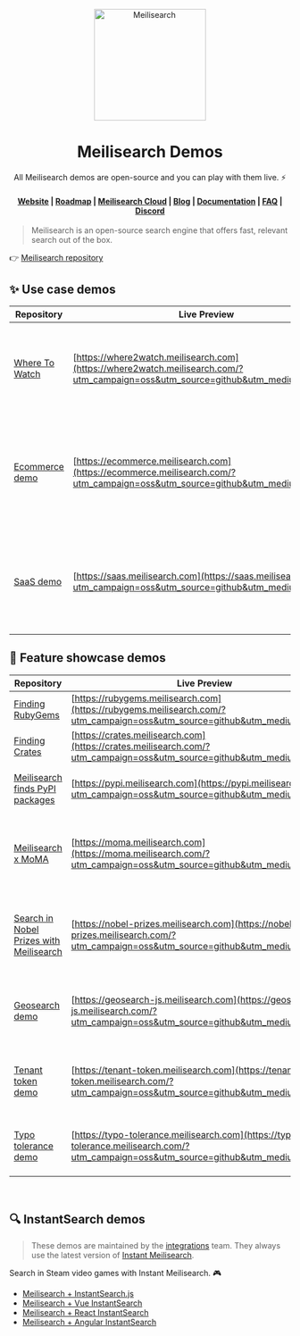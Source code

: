 <p align="center">
  <a href="https://www.meilisearch.com/?utm_campaign=oss&utm_source=github&utm_medium=demos" target="_blank">
    <img src="https://github.com/meilisearch/meilisearch/blob/main/assets/logo.svg" alt="Meilisearch" width="200" height="200" />
  </a>
</p>


<h1 align="center">Meilisearch Demos</h1>
<p align="center">
  All Meilisearch demos are open-source and you can play with them live. ⚡️ 
</p>

<h4 align="center">
  <a href="https://www.meilisearch.com/?utm_campaign=oss&utm_source=github&utm_medium=demos">Website</a> |
  <a href="https://roadmap.meilisearch.com/tabs/1-under-consideration">Roadmap</a> |
  <a href="https://www.meilisearch.com/pricing?utm_campaign=oss&utm_source=github&utm_medium=demos">Meilisearch Cloud</a> |
  <a href="https://blog.meilisearch.com/?utm_campaign=oss&utm_source=github&utm_medium=demos">Blog</a> |
  <a href="https://docs.meilisearch.com/?utm_campaign=oss&utm_source=github&utm_medium=demos">Documentation</a> |
  <a href="https://docs.meilisearch.com/faq/?utm_campaign=oss&utm_source=github&utm_medium=demos">FAQ</a> |
  <a href="https://discord.meilisearch.com/?utm_campaign=oss&utm_source=github&utm_medium=demos">Discord</a>
</h4>

> Meilisearch is an open-source search engine that offers fast, relevant search out of the box. 
 
👉 [Meilisearch repository](https://github.com/meilisearch/meilisearch)

## ✨ Use case demos

| Repository | Live Preview | Description |
|------------|---------|-------------|
| [ Where To Watch ](https://github.com/meilisearch/demo-movies) |  [https://where2watch.meilisearch.com](https://where2watch.meilisearch.com/?utm_campaign=oss&utm_source=github&utm_medium=demos) | An application to help you find streaming platforms to watch movies.  |
| [ Ecommerce demo ](https://github.com/meilisearch/ecommerce-demo) |  [https://ecommerce.meilisearch.com](https://ecommerce.meilisearch.com/?utm_campaign=oss&utm_source=github&utm_medium=demos) | Ecommerce website using disjunctive facets, range and rating filtering, and pagination.  |
| [ SaaS demo ](https://github.com/meilisearch/saas-demo) |  [https://saas.meilisearch.com](https://saas.meilisearch.com/?utm_campaign=oss&utm_source=github&utm_medium=demos) | App search in a CRM use case with app-wide search across multiple indexes. |

## 📍 Feature showcase demos

| Repository | Live Preview   | Description |
|-----------|------------|-------------|
| [ Finding RubyGems ](https://github.com/meilisearch/demos/tree/main/src/finding-rubygems) | [https://rubygems.meilisearch.com](https://rubygems.meilisearch.com/?utm_campaign=oss&utm_source=github&utm_medium=demos) | Find your favorite Ruby gems |
| [ Finding Crates ](https://github.com/meilisearch/demos/tree/main/src/finding-crates) | [https://crates.meilisearch.com](https://crates.meilisearch.com/?utm_campaign=oss&utm_source=github&utm_medium=demos) | Find your favorite Rust crates |
| [ Meilisearch finds PyPI packages ](https://github.com/meilisearch/demos/tree/main/src/finding-pypi) | [https://pypi.meilisearch.com](https://pypi.meilisearch.com/?utm_campaign=oss&utm_source=github&utm_medium=demos) | Find your favorite Python packages |
| [ Meilisearch x MoMA ](https://github.com/meilisearch/demos/tree/main/src/MoMA) | [https://moma.meilisearch.com](https://moma.meilisearch.com/?utm_campaign=oss&utm_source=github&utm_medium=demos) | Search through the  [ Museum Of Modern Art Collection ](https://github.com/MuseumofModernArt/collection) with Meilisearch|
| [ Search in Nobel Prizes with Meilisearch ](https://github.com/meilisearch/demos/tree/main/src/nobel-prizes) |  [https://nobel-prizes.meilisearch.com](https://nobel-prizes.meilisearch.com/?utm_campaign=oss&utm_source=github&utm_medium=demos) | Search through all Nobel Prize winners and their details with Meilisearch |
| [ Geosearch demo ](https://github.com/meilisearch/demos/tree/main/src/geo-javascript) |  [https://geosearch-js.meilisearch.com](https://geosearch-js.meilisearch.com/?utm_campaign=oss&utm_source=github&utm_medium=demos) | Use Google Maps and Meilisearch to geo search across 30,000 cities |
| [ Tenant token demo ](https://github.com/meilisearch/demos/tree/main/src/tenant-token) |  [https://tenant-token.meilisearch.com](https://tenant-token.meilisearch.com/?utm_campaign=oss&utm_source=github&utm_medium=demos) | Use tenant tokens to restrict access to data based on user names |
| [ Typo tolerance demo ](https://github.com/meilisearch/demos/tree/main/src/typo-tolerance) |  [https://typo-tolerance.meilisearch.com](https://typo-tolerance.meilisearch.com/?utm_campaign=oss&utm_source=github&utm_medium=demos) | See different typo tolerance configurations in action  |

<br>

## 🔍 InstantSearch demos

 > These demos are maintained by the [integrations](https://github.com/meilisearch/integration-guides) team. They always use the latest version of [Instant Meilisearch](https://github.com/meilisearch/meilisearch-js-plugins/tree/main/packages/instant-meilisearch). 

 Search in Steam video games with Instant Meilisearch. 🎮

- [Meilisearch + InstantSearch.js](https://codesandbox.io/s/ms-is-mese9?fontsize=14&hidenavigation=1&theme=dark)
- [Meilisearch + Vue InstantSearch](https://codesandbox.io/s/ms-vue-is-1d6bi?fontsize=14&hidenavigation=1&theme=dark&file=/src/App.vue)
- [Meilisearch + React InstantSearch](https://codesandbox.io/s/ms-react-is-sh9ud?fontsize=14&hidenavigation=1&theme=dark)
- [Meilisearch + Angular InstantSearch](https://codesandbox.io/s/ms-angularis-7xipe)
<br>

